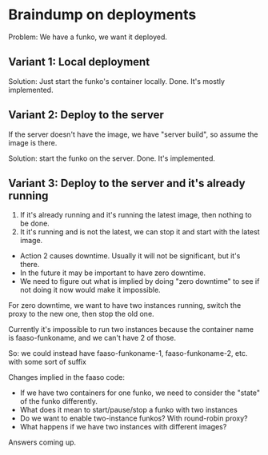 # Braindump on deployments

Problem: We have a funko, we want it deployed.

## Variant 1: Local deployment

Solution: Just start the funko's container locally. Done. It's mostly implemented.

## Variant 2: Deploy to the server

If the server doesn't have the image, we have "server build", so assume the image
is there.

Solution: start the funko on the server. Done. It's implemented.

## Variant 3: Deploy to the server and it's already running

1. If it's already running and it's running the latest image, then nothing
   to be done.
2. It it's running and is not the latest, we can stop it and start with the
   latest image.

* Action 2 causes downtime. Usually it will not be significant, but it's there.
* In the future it may be important to have zero downtime.
* We need to figure out what is implied by doing "zero downtime" to see if
  not doing it now would make it impossible.

For zero downtime, we want to have two instances running, switch the proxy
to the new one, then stop the old one.

Currently it's impossible to run two instances because the container name is
faaso-funkoname, and we can't have 2 of those.

So: we could instead have faaso-funkoname-1, faaso-funkoname-2, etc.
with some sort of suffix

Changes implied in the faaso code:

* If we have two containers for one funko, we need to consider the "state" of
  the funko differently.
* What does it mean to start/pause/stop a funko with two instances
* Do we want to enable two-instance funkos? With round-robin proxy?
* What happens if we have two instances with different images?

Answers coming up.
